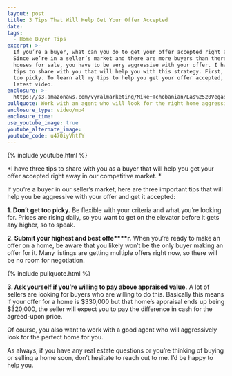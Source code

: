 ```yaml
---
layout: post
title: 3 Tips That Will Help Get Your Offer Accepted
date:
tags:
  - Home Buyer Tips
excerpt: >-
  If you’re a buyer, what can you do to get your offer accepted right away?
  Since we’re in a seller’s market and there are more buyers than there are
  houses for sale, you have to be very aggressive with your offer. I have three
  tips to share with you that will help you with this strategy. First, don’t get
  too picky. To learn all my tips to help you get your offer accepted, watch my
  latest video.
enclosure: >-
  https://s3.amazonaws.com/vyralmarketing/Mike+Tchobanian/Las%2520Vegas%2520Real%2520Estate-%25203%2520Tips%2520That%2520Will%2520Help%2520Get%2520Your%2520Offer%2520Accepted.mp4
pullquote: Work with an agent who will look for the right home aggressively for you.
enclosure_type: video/mp4
enclosure_time:
use_youtube_image: true
youtube_alternate_image:
youtube_code: u470iyVhtfY
---
```


{% include youtube.html %}

*I have three tips to share with you as a buyer that will help you get your offer accepted right away in our competitive market. *

If you’re a buyer in our seller’s market, here are three important tips that will help you be aggressive with your offer and get it accepted:

**1. Don’t get too picky.** Be flexible with your criteria and what you’re looking for. Prices are rising daily, so you want to get on the elevator before it gets any higher, so to speak.

**2. Submit your highest and best offe****r.** When you’re ready to make an offer on a home, be aware that you likely won’t be the only buyer making an offer for it. Many listings are getting multiple offers right now, so there will be no room for negotiation.

{% include pullquote.html %}

**3. Ask yourself if you’re willing to pay above appraised value.** A lot of sellers are looking for buyers who are willing to do this. Basically this means if your offer for a home is $330,000 but that home’s appraisal ends up being $320,000, the seller will expect you to pay the difference in cash for the agreed-upon price.

Of course, you also want to work with a good agent who will aggressively look for the perfect home for you.

As always, if you have any real estate questions or you’re thinking of buying or selling a home soon, don’t hesitate to reach out to me. I’d be happy to help you.

&nbsp;